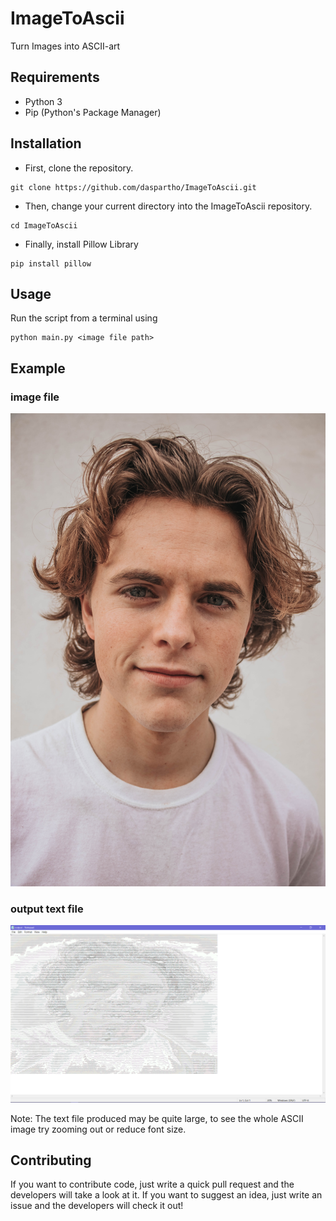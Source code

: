 # ImageToAscii
Turn Images into ASCII-art

## Requirements
- Python 3
- Pip (Python's Package Manager)

## Installation
- First, clone the repository.
```
git clone https://github.com/daspartho/ImageToAscii.git 
```
- Then, change your current directory into the ImageToAscii repository.
```
cd ImageToAscii
```
- Finally, install Pillow Library
```
pip install pillow
```

## Usage
Run the script from a terminal using
```
python main.py <image file path>
```

## Example

### image file
![test image](img.jpg)

### output text file
![output text file](output.png)

Note: The text file produced may be quite large, to see the whole ASCII image try zooming out or reduce font size.

## Contributing
If you want to contribute code, just write a quick pull request and the developers will take a look at it.
If you want to suggest an idea, just write an issue and the developers will check it out!
